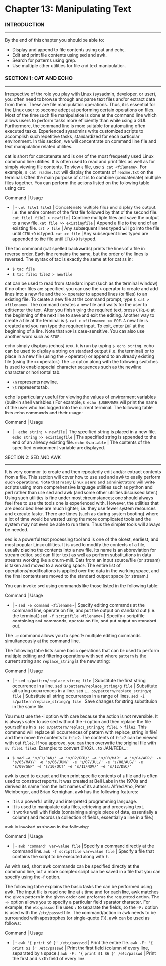 # Chapter 13: Manipulating Text

### INTRODUCTION
___

By the end of this chapter you should be able to:
  * Display and append to file contents using cat and echo.
  * Edit and print file contents using sed and awk.
  * Search for patterns using grep.
  * Use multiple other utilities for file and text manipulation.

### SECTION 1: CAT AND ECHO
___

Irrespective of the role you play with Linux (sysadmin, developer, or user), you often need to browse through and parse text files and/or extract data from them.
These are file manipulation operations.
Thus, it is essential for the Linux user to become adept at performing certain operations on files.
Most of the time such file manipulation is done at the command line which allows users to perform tasks more efficiently than while using a GUI.
Furthermore, the command line is more suitable for automating often executed tasks.
Experienced sysadmins write customized scripts to accomplish such repetitive tasks, standardized for each particular environment.
In this section, we will concentrate on command line file and text manipulation related utilities.

cat is short for concatenate and is one of the most frequently used Linux command line utilities.
It is often used to read and print files as well as for simply viewing file contents.
To view a file, use ` $ cat <filename> `.
For example, ` $ cat readme.txt ` will display the contents of ` readme.txt ` on the terminal.
Often the main purpose of cat is to combine (concatenate) multiple files together.
You can perform the actions listed on the following table using cat:

Command | Usage
- | -
` cat file1 file2 ` | Concatenate multiple files and display the output. i.e. the entire content of the first file followed by that of the second file.
` cat file1 file2 > newfile ` | Combine multiple files and save the output to a new file.
` cat file >> existingfile ` | Append a file to the end of an existing file.
` cat > file ` | Any subsequent lines typed will go into the file until ` CTRL+D ` is typed.
` cat >> file ` | Any subsequent lines typed are appended to the file until ` CTLR+D ` is typed.

The tac command (cat spelled backwards) prints the lines of a file in reverse order.
Each line remains the same, but the order of the lines is reversed.
The syntax of tac is exactly the same at for cat as in:
  * ` $ tac file `
  * ` $ tac file1 file2 > newfile `

cat can be used to read from standard input (such as the terminal window) if no other files are specified.
you can use the ` > ` operator to create and add lines into a new file and the ` >> ` operator to append lines (or files) to an existing file.
To create a new file at the command prompt, type ` $ cat > <filename> `.
The command creates a new file and waits for the user to edit/enter the text.
After you finish tying the required text, press ` CTRL+D ` at the beginning of the next line to save and exit the editing.
Another way to create a file at the terminal is ` $ cat > <filename> << EOF `.
A new file is created and you can type the required input.
To exit, enter ` EOF ` at the beginning of a line.
Note that ` EOF ` is case-sensitive.
You can also use another word such as ` STOP `.

echo simply displays (echos) text.
It is run by typing ` $ echo string `.
echo can be used to display a string on standard output (i.e. the terminal) or to place in a new file (using the ` > ` operator) or append to an already existing file (using the ` >> ` operator.)
The ` -e ` option along with the following switches is used to enable special character sequences such as the newline character or horizontal tab.
  * ` \n ` represents newline.
  * ` \t ` represents tab.

echo is particularly useful for viewing the values of environment variables (built-in shell variables.)
For example, ` $ echo $USERNAME ` will print the name of the user who has logged into the current terminal.
The following table lists echo commands and their usage:

Command | Usage
- | -
` echo string > newfile ` | The specified string is placed in a new file.
` echo string >> existingfile ` | The specified string is appended to the end of an already existing file.
` echo $variable ` | The contents of the specified environment variable are displayed.

SECTION 2: SED AND AWK
___

It is very common to create and then repeatedly edit and/or extract contents from a file.
This section will cover how to use sed and awk to easily perform such operations.
Note that many Linux users and administrators will write scripts using more comprehensive language utilities such as python and perl rather than use sed and awk (and some other utilities discussed later.)
Using such utilities is fine under most circumstances; one should always feel free to use the tools one is experienced with.
However, the utilities that are described here are much lighter; i.e. they use fewer system resources and execute faster.
There are times (such as during system booting) where a lot of time would be wasted using the more complicated tools and the system may not even be able to run them.
Thus the simpler tools will always be needed.

sed is a powerful text processing tool and is one of the oldest, earliest, and most popular Linux utilities.
It is used to modify the contents of a file, usually placing the contents into a new file.
Its name is an abbreviation for stream editor.
sed can filter text as well as perform substitutions in data streams working like a churn-mill.
Data from an input source/file (or stream) is taken and moved to a working space.
The entire list of operations/modifications is applied over the data in the working space, and the final contents are moved to the standard output space (or stream.)

You can invoke sed using commands like those listed in the following table:

Command | Usage
- | -
` sed -e command <filename> ` | Specify editing commands at the command line, operate on file, and put the output on standard out (i.e. the terminal.)
` sed -f scriptfile <filename> ` | Specify a scriptfile containing sed commands, operate on file, and put output on standard out.

The ` -e ` command allows you to specify multiple editing commands simultaneously at the command line.

The following table lists some basic operations that can be used to perform multiple editing and filtering operations with sed where ` pattern ` is the current string and ` replace_string ` is the new string:

Command | Usage
- | -
` sed s/pattern/replace_string file ` | Substitute the first string occurrence in a line.
` sed s/pattern/replace_string/g file ` | Substitute all string occurrences in a line.
` sed 1, 3s/pattern/replace_string/g file ` | Substitute all string occurrences in a range of lines.
` sed -i s/pattern/replace_string/g file ` | Save changes for string substituion in the same file.

You must use the -i option with care because the action is not reversible.
It is always safer to use sed without the -i option and then replace the file yourself as in ` $ sed s/pattern/replace_string/g file1 > file2 `.
This command will replace all occurrences of pattern with replace_string in file1 and then move the contents to ` file2 `.
The contents of ` file2 ` can be viewed with cat ` file2 `.
If you approve, you can then overwrite the original file with ` mv file1 file2 `.
Example: to convert 01/02/... to JAN/FEB/...:
  * ` $ sed -e 's/01/JAN/' -e 's/02/FEB/' -e 's/03/MAR' -e 's/04/APR/' -e 's/05/MAY/' -e 's/06/JUN/' -e 's/07/JUL/' -e 's/08/AUG/' -e 's/09/SEP' -e 's/10/OCT' -e 's/11/NOV/' -e 's/12/DEC/' `

awk is used to extract and then print specific contents of a file and is often used to construct reports.
It was created at Bell Labs in the 1970s and derived its name from the last names of its authors: Alfred Aho, Peter Weinberger, and Brian Kernighan.
awk has the following features:
  * It is a powerful utility and interpreted programming language.
  * It is used to manipulate data files, retrieving and processing text.
  * It works well with fields (containing a single piece of data, essentially a column) and records (a collection of fields, essentially a line in a file.)

awk is invoked as shown in the following:

Command | Usage
- | -
` awk 'command' var=value file ` | Specify a command directly at the command line.
` awk -f scriptfile var=value file ` | Specify a file that contains the script to be executed along with ` f `.

As with sed, short awk commands can be specified directly at the command line, but a more complex script can be saved in a file that you can specify using the -f option.

The following table explains the basic tasks the can be performed using awk.
The input file is read one line at a time and for each line, awk matches the given pattern in the given order and preforms the requested action.
The ` -F ` option allows you to specify a particular field sparator character.
For example, the ` etc/passwd ` file uses ` : ` to separate the fields, so the ` -F: ` option is used with the ` /etc/passwd ` file.
The command/action in awk needs to be surrounded with apostrophes (or single-quote (')). awk can be used as follows:

Command | Usage
- | -
` awk '{ print $0 }' /etc/passwod ` | Print the entire file.
` awk -F: '{ print $1 }' /etc/passwd ` | Print the first field (column of every line, separated by a space.)
` awk -F: '{ print $1 $6 }' /etc/passwd ` | Print the first and sixth field of every line.
